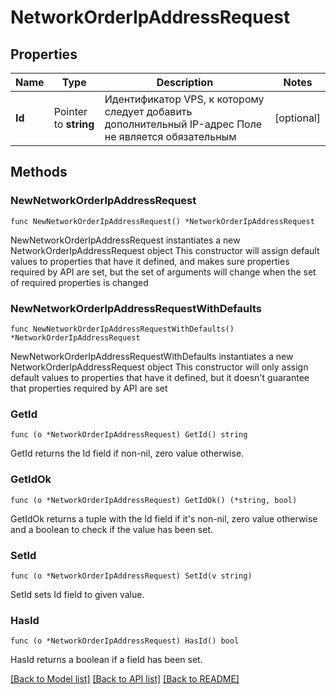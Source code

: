 # NetworkOrderIpAddressRequest

## Properties

Name | Type | Description | Notes
------------ | ------------- | ------------- | -------------
**Id** | Pointer to **string** | Идентификатор VPS, к которому следует добавить дополнительный IP-адрес Поле не является обязательным | [optional] 

## Methods

### NewNetworkOrderIpAddressRequest

`func NewNetworkOrderIpAddressRequest() *NetworkOrderIpAddressRequest`

NewNetworkOrderIpAddressRequest instantiates a new NetworkOrderIpAddressRequest object
This constructor will assign default values to properties that have it defined,
and makes sure properties required by API are set, but the set of arguments
will change when the set of required properties is changed

### NewNetworkOrderIpAddressRequestWithDefaults

`func NewNetworkOrderIpAddressRequestWithDefaults() *NetworkOrderIpAddressRequest`

NewNetworkOrderIpAddressRequestWithDefaults instantiates a new NetworkOrderIpAddressRequest object
This constructor will only assign default values to properties that have it defined,
but it doesn't guarantee that properties required by API are set

### GetId

`func (o *NetworkOrderIpAddressRequest) GetId() string`

GetId returns the Id field if non-nil, zero value otherwise.

### GetIdOk

`func (o *NetworkOrderIpAddressRequest) GetIdOk() (*string, bool)`

GetIdOk returns a tuple with the Id field if it's non-nil, zero value otherwise
and a boolean to check if the value has been set.

### SetId

`func (o *NetworkOrderIpAddressRequest) SetId(v string)`

SetId sets Id field to given value.

### HasId

`func (o *NetworkOrderIpAddressRequest) HasId() bool`

HasId returns a boolean if a field has been set.


[[Back to Model list]](../README.md#documentation-for-models) [[Back to API list]](../README.md#documentation-for-api-endpoints) [[Back to README]](../README.md)


